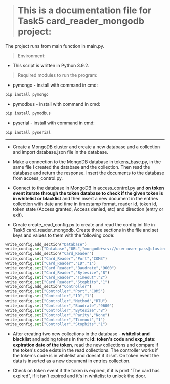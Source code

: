 > # This is a documentation file for Task5 card_reader_mongodb project:

The project runs from main function in main.py.

> Environment:

* This script is written in Python 3.9.2.

> Required modules to run the program:

* pymongo - install with command in cmd:
```py
pip install pymongo
```

* pymodbus - install with command in cmd:
```py
pip install pymodbus
```

* pyserial - install with command in cmd:
```py
pip install pyserial
```

---

* Create a MongoDB cluster and create a new database and a collection and import database.json file in the database.

* Make a connection to the MongoDB database in tokens_base.py, in the same file I created the database and the collection. Then read the database and return the response. Insert the documents to the database from access_control.py.


* Connect to the database in MongoDB in access_control.py and **on token event iterate through the token database to check if the given token is in whitelist or blacklist** and then insert a new document in the entries collection with date and time in timestamp format, reader id, token id, token state (Access granted, Access denied, etc) and direction (entry or exit).

* Create create_read_config.py to create and read the config.ini file in Task5 card_reader_mongodb.
Create three sections in the file and set keys and values to them with the following code:

```py
write_config.add_section("Database")
write_config.set("Database","URL","mongodb+srv://user:user-pass@cluster0.jfrs3.mongodb.net/myFirstDatabase?retryWrites=true&w=majority")
write_config.add_section("Card_Reader")
write_config.set("Card_Reader","Port","COM3")
write_config.set("Card_Reader","ID","1")
write_config.set("Card_Reader","Baudrate","9600")
write_config.set("Card_Reader","Bytesize","8")
write_config.set("Card_Reader","Timeout","2")
write_config.set("Card_Reader","Stopbits","1")
write_config.add_section("Controller")
write_config.set("Controller","Port","COM5")
write_config.set("Controller","ID","1")
write_config.set("Controller","Method","RTU")
write_config.set("Controller","Baudrate","9600")
write_config.set("Controller","Bytesize","8")
write_config.set("Controller","Parity","None")
write_config.set("Controller","Timeout","1")
write_config.set("Controller","Stopbits","1")
```

* After creating two new collections in the database - **whitelist and blacklist** and adding tokens in them: **id: token's code and exp_date: expiration date of the token**, read the new collections and compare if the token's code exists in the read collections. The controller works if the token's code is in whitelist and doesnt if it isnt. On token event the data is inserted as a new document in entries collection.

* Check on token event if the token is expired, if it is print "The card has expired", if it isn't expired and it's in whitelist to unlock the door.
